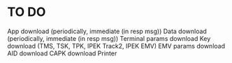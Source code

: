 TO DO
=====
App download (periodically, immediate (in resp msg))
Data download (periodically, immediate (in resp msg))
    Terminal params download
    Key download (TMS, TSK, TPK, IPEK Track2, IPEK EMV)
    EMV params download
    AID download
    CAPK download
Printer
